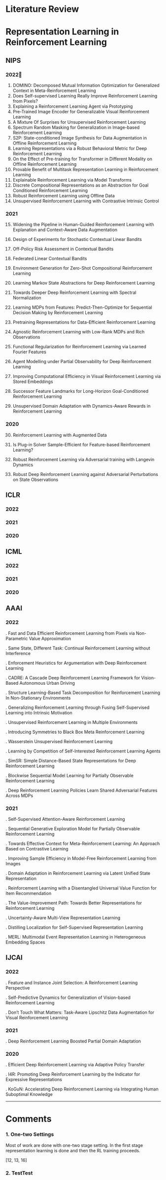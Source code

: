 
# Literature Review 
# Representation Learning in Reinforcement Learning

## NIPS

### 2022🔖

1. DOMINO: Decomposed Mutual Information Optimization for Generalized Context in Meta-Reinforcement Learning
2. Does Self-supervised Learning Really Improve Reinforcement Learning from Pixels?
3. Explaining a Reinforcement Learning Agent via Prototyping
4. Pre-Trained Image Encoder for Generalizable Visual Reinforcement Learning
5. A Mixture Of Surprises for Unsupervised Reinforcement Learning
6. Spectrum Random Masking for Generalization in Image-based Reinforcement Learning
7. S2P: State-conditioned Image Synthesis for Data Augmentation in Offline Reinforcement Learning
8. Learning Representations via a Robust Behavioral Metric for Deep Reinforcement Learning
9. On the Effect of Pre-training for Transformer in Different Modality on Offline Reinforcement Learning
10. Provable Benefit of Multitask Representation Learning in Reinforcement Learning
11. Explainable Reinforcement Learning via Model Transforms
12. Discrete Compositional Representations as an Abstraction for Goal Conditioned Reinforcement Learning
13. Robust Reinforcement Learning using Offline Data
14. Unsupervised Reinforcement Learning with Contrastive Intrinsic Control

### 2021

15. Widening the Pipeline in Human-Guided Reinforcement Learning with Explanation and Context-Aware Data Augmentation

16. Design of Experiments for Stochastic Contextual Linear Bandits

17. Off-Policy Risk Assessment in Contextual Bandits

18. Federated Linear Contextual Bandits

19. Environment Generation for Zero-Shot Compositional Reinforcement Learning

20. Learning Markov State Abstractions for Deep Reinforcement Learning

21. Towards Deeper Deep Reinforcement Learning with Spectral Normalization

22. Learning MDPs from Features: Predict-Then-Optimize for Sequential Decision Making by Reinforcement Learning

23. Pretraining Representations for Data-Efficient Reinforcement Learning

24. Agnostic Reinforcement Learning with Low-Rank MDPs and Rich Observations

25. Functional Regularization for Reinforcement Learning via Learned Fourier Features

26. Agent Modelling under Partial Observability for Deep Reinforcement Learning

27. Improving Computational Efficiency in Visual Reinforcement Learning via Stored Embeddings

28. Successor Feature Landmarks for Long-Horizon Goal-Conditioned Reinforcement Learning

29. Unsupervised Domain Adaptation with Dynamics-Aware Rewards in Reinforcement Learning


### 2020

30. Reinforcement Learning with Augmented Data

31. Is Plug-in Solver Sample-Efficient for Feature-based Reinforcement Learning?

32. Robust Reinforcement Learning via Adversarial training with Langevin Dynamics

33. Robust Deep Reinforcement Learning against Adversarial Perturbations on State Observations


## ICLR

### 2022

### 2021

### 2020


## ICML

### 2022

### 2021

### 2020

## AAAI

### 2022

. Fast and Data Efficient Reinforcement Learning from Pixels via Non-Parametric Value Approximation

. Same State, Different Task: Continual Reinforcement Learning without Interference

. Enforcement Heuristics for Argumentation with Deep Reinforcement Learning

. CADRE: A Cascade Deep Reinforcement Learning Framework for Vision-Based Autonomous Urban Driving

. Structure Learning-Based Task Decomposition for Reinforcement Learning In Non-Stationary Environments

. Generalizing Reinforcement Learning through Fusing Self-Supervised Learning into Intrinsic Motivation

. Unsupervised Reinforcement Learning in Multiple Environments

. Introducing Symmetries to Black Box Meta Reinforcement Learning

. Wasserstein Unsupervised Reinforcement Learning

. Learning by Competition of Self-Interested Reinforcement Learning Agents

. SimSR: Simple Distance-Based State Representations for Deep Reinforcement Learning

. Blockwise Sequential Model Learning for Partially Observable Reinforcement Learning

. Deep Reinforcement Learning Policies Learn Shared Adversarial Features Across MDPs


### 2021

. Self-Supervised Attention-Aware Reinforcement Learning 

. Sequential Generative Exploration Model for Partially Observable Reinforcement Learning

. Towards Effective Context for Meta-Reinforcement Learning: An Approach Based on Contrastive Learning

. Improving Sample Efficiency in Model-Free Reinforcement Learning from Images

. Domain Adaptation in Reinforcement Learning via Latent Unified State Representation

. Reinforcement Learning with a Disentangled Universal Value Function for Item Recommendation

. The Value-Improvement Path: Towards Better Representations for Reinforcement Learning

. Uncertainty-Aware Multi-View Representation Learning

. Distilling Localization for Self-Supervised Representation Learning

. MERL: Multimodal Event Representation Learning in Heterogeneous Embedding Spaces



## IJCAI

### 2022


. Feature and Instance Joint Selection: A Reinforcement Learning Perspective

. Self-Predictive Dynamics for Generalization of Vision-based Reinforcement Learning

. Don’t Touch What Matters: Task-Aware Lipschitz Data Augmentation for Visual Reinforcement Learning

### 2021

. Deep Reinforcement Learning Boosted Partial Domain Adaptation


### 2020

. Efficient Deep Reinforcement Learning via Adaptive Policy Transfer

. I4R: Promoting Deep Reinforcement Learning by the Indicator for Expressive Representations

. KoGuN: Accelerating Deep Reinforcement Learning via Integrating Human Suboptimal Knowledge



---
# Comments 

### 1. One-two Settings 

Most of work are done with one-two stage setting. In the first stage representation learning is done and then the RL training proceeds.

[12, 13, 16]

### 2. TestTest
